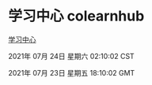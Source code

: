 # 学习中心 colearnhub
[学习中心](http://59.174.26.185:56308/colearnhub/)

2021年 07月 24日 星期六 02:10:02 CST

2021年 07月 23日 星期五 18:10:02 GMT
